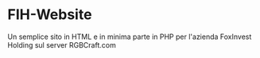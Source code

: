 # FIH-Website
Un semplice sito in HTML e in minima parte in PHP per l'azienda FoxInvest Holding sul server RGBCraft.com
